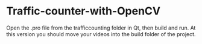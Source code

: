 # Traffic-counter-with-OpenCV

Open the .pro file from the trafficcounting folder in Qt, then build and run. At this version you should move your videos into the build folder of the project.
